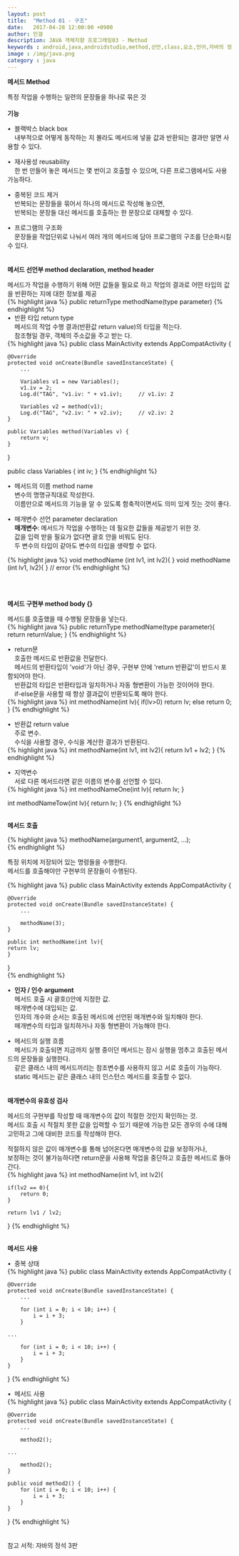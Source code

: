 ```yaml
---
layout: post
title:  "Method 01 - 구조"
date:   2017-04-28 12:00:00 +0900
author: 민갤
description: JAVA 객체지향 프로그래밍03 - Method
keywords : android,java,androidstudio,method,선언,class,요소,언어,자바의 정석,프로그래밍,메모리,JVM,memory,Method
image : /img/java.png
category : java
---
```


<div><strong class="h2">메서드 Method</strong></div><p></p>

<div>특정 작업을 수행하는 일련의 문장들을 하나로 묶은 것</div><br>

<div><strong>기능</strong></div><p></p>
<div>&#149;&nbsp; 블랙박스 black box</div>
<div>&nbsp; &nbsp; 내부적으로 어떻게 동작하는 지 몰라도 메서드에 넣을 값과 반환되는 결과만 알면 사용할 수 있다.</div><p></p>
<div>&#149;&nbsp; 재사용성 reusability</div>
<div>&nbsp; &nbsp; 한 번 만들어 놓은 메서드는 몇 번이고 호출할 수 있으며, 다른 프로그램에서도 사용 가능하다.</div><p></p>
<div>&#149;&nbsp; 중복된 코드 제거</div>
<div>&nbsp; &nbsp; 반복되는 문장들을 묶어서 하나의 메서드로 작성해 놓으면,</div>
<div>&nbsp; &nbsp; 반복되는 문장들 대신 메서드를 호출하는 한 문장으로 대체할 수 있다.</div><p></p>
<div>&#149;&nbsp; 프로그램의 구조화</div>
<div>&nbsp; &nbsp; 문장들을 작업단위로 나눠서 여러 개의 메서드에 담아 프로그램의 구조를 단순화시킬 수 있다.</div>
<br>
<br>

<div><strong>메서드 선언부 method declaration, method header</strong></div><p></p>
<div>메서드가 작업을 수행하기 위해 어떤 값들을 필요로 하고 작업의 결과로 어떤 타입의 값을 반환하는 지에 대한 정보를 제공</div>
{% highlight java %}
public returnType methodName(type parameter)
{% endhighlight %}<br>

<div>&#149;&nbsp; 반환 타입 return type</div>
<div>&nbsp; &nbsp; 메서드의 작업 수행 결과(반환값 return value)의 타입을 적는다.</div>
<div>&nbsp; &nbsp; 참조형일 경우, 객체의 주소값을 주고 받는 다.</div>
{% highlight java %}
public class MainActivity extends AppCompatActivity {

    @Override
    protected void onCreate(Bundle savedInstanceState) {
        ...

        Variables v1 = new Variables();
        v1.iv = 2;
        Log.d("TAG", "v1.iv: " + v1.iv);	 // v1.iv: 2

        Variables v2 = method(v1);
        Log.d("TAG", "v2.iv: " + v2.iv);	 // v2.iv: 2
    }

    public Variables method(Variables v) {
        return v;
    }
}

public class Variables {
    int iv;
}
{% endhighlight %}<p></p>

<div>&#149;&nbsp; 메서드의 이름 method name</div>
<div>&nbsp; &nbsp; 변수의 명명규칙대로 작성한다.</div>
<div>&nbsp; &nbsp; 이름만으로 메서드의 기능을 알 수 있도록 함축적이면서도 의미 있게 짓는 것이 좋다.</div><p></p>

<div>&#149;&nbsp; 매개변수 선언 parameter declaration</div>
<div>&nbsp; &nbsp; <strong class="blue">매개변수</strong>: 메서드가 작업을 수행하는 데 필요한 값들을 제공받기 위한 것.</div>
<div>&nbsp; &nbsp; 값을 입력 받을 필요가 없다면 괄호 안을 비워도 된다.</div>
<div>&nbsp; &nbsp; 두 변수의 타입이 같아도 변수의 타입을 생략할 수 없다.</div> 

{% highlight java %}
void methodName (int lv1, int lv2){ }
void methodName (int lv1, lv2){ }      // error
{% endhighlight %}<p></p>
<br>
<br>

<div><strong>메서드 구현부 method body {}</strong></div> <p></p> 
<div>메서드를 호출했을 때 수행될 문장들을 넣는다.</div>
{% highlight java %}
public returnType methodName(type parameter){
    return returnValue;
}
{% endhighlight %}<p></p>

<div>&#149;&nbsp; return문</div>
<div>&nbsp; &nbsp; 호출한 메서드로 반환값을 전달한다.</div>
<div>&nbsp; &nbsp; 메서드의 반환타입이 'void'가 아닌 경우, 구현부 안에 'return 반환값'이 반드시 포함되어야 한다.</div>
<div>&nbsp; &nbsp; 반환값의 타입은 반환타입과 일치하거나 자동 형변환이 가능한 것이어야 한다.</div>
<div>&nbsp; &nbsp; if-else문을 사용할 때 항상 결과값이 반환되도록 해야 한다.</div>
{% highlight java %}
int methodName(int lv){
	if(lv>0) return lv;
	else return 0;
}
{% endhighlight %}<p></p>

<div>&#149;&nbsp; 반환값 return value</div>
<div>&nbsp; &nbsp; 주로 변수.</div>
<div>&nbsp; &nbsp; 수식을 사용할 경우, 수식을 계산한 결과가 반환된다.</div>
{% highlight java %}
int methodName(int lv1, int lv2){
	return lv1 + lv2;
}
{% endhighlight %}<p></p>

<div>&#149;&nbsp; 지역변수</div>
<div>&nbsp; &nbsp; 서로 다른 메서드라면 같은 이름의 변수를 선언할 수 있다.</div>
{% highlight java %}
int methodNameOne(int lv){
	return lv;
}

int methodNameTow(int lv){
	return lv;
}
{% endhighlight %}
<br>
<br>

<div><strong>메서드 호출</strong></div><p></p>

{% highlight java %}
methodName(argument1, argument2, ...);	
{% endhighlight %}<p></p>
<div>특정 위치에 저장되어 있는 명령들을 수행한다.</div>
<div>메서드를 호출해야만 구현부의 문장들이 수행된다.</div>

{% highlight java %}
public class MainActivity extends AppCompatActivity {

    @Override
    protected void onCreate(Bundle savedInstanceState) {
        ...

        methodName(3);
    }

    public int methodName(int lv){
	return lv;
    }
}			
{% endhighlight %}<p></p>
<div>&#149;&nbsp; <strong class="blue">인자 / 인수 argument</strong></div>
<div>&nbsp; &nbsp; 메서드 호출 시 괄호()안에 지정한 값.</div>
<div>&nbsp; &nbsp; 매개변수에 대입되는 값.</div>
<div>&nbsp; &nbsp; 인자의 개수와 순서는 호출된 메서드에 선언된 매개변수와 일치해야 한다.</div>
<div>&nbsp; &nbsp; 매개변수의 타입과 일치하거나 자동 형변환이 가능해야 한다.</div><p></p>

<div>&#149;&nbsp; 메서드의 실행 흐름</div>
<div>&nbsp; &nbsp; 메서드가 호출되면 지금까지 실행 중이던 메서드는 잠시 실행을 멈추고 호출된 메서드의 문장들을 실행한다.</div>
<div>&nbsp; &nbsp; 같은 클래스 내의 메서드끼리는 참조변수를 사용하지 않고 서로 호출이 가능하다.</div>
<div>&nbsp; &nbsp; static 메서드는 같은 클래스 내의 인스턴스 메서드를 호출할 수 없다.</div>
<br>
<br>

<div><strong>매개변수의 유효성 검사</strong></div><p></p>
<div>메서드의 구현부를 작성할 때 매개변수의 값이 적절한 것인지 확인하는 것.</div>
<div>메서드 호출 시 적절치 못한 값을 입력할 수 있기 때문에 가능한 모든 경우의 수에 대해 고민하고 그에 대비한 코드를 작성해야 한다.</div><p></p>

<div>적절하지 않은 값이 매개변수를 통해 넘어온다면 매개변수의 값을 보정하거나, </div>
<div>보정하는 것이 불가능하다면 return문을 사용해 작업을 중단하고 호출한 메서드로 돌아간다.</div>
{% highlight java %}
int methodName(int lv1, int lv2){
	
	if(lv2 == 0){
		return 0;
	}

	return lv1 / lv2;
}
{% endhighlight %}
<br>
<br>
	 
<div><strong>메서드 사용</strong></div><p></p>
<div>&#149;&nbsp; 중복 상태</div>
{% highlight java %}
public class MainActivity extends AppCompatActivity {

    @Override
    protected void onCreate(Bundle savedInstanceState) {
        ...

        for (int i = 0; i < 10; i++) {
            i = i + 3;
        }

	...

        for (int i = 0; i < 10; i++) {
            i = i + 3;
        }
    }
}
{% endhighlight %}<br>

<div>&#149;&nbsp; 메서드 사용</div>
{% highlight java %}
public class MainActivity extends AppCompatActivity {

    @Override
    protected void onCreate(Bundle savedInstanceState) {
        ...

        method2();

	...

        method2();
    }

    public void method2() {
        for (int i = 0; i < 10; i++) {
            i = i + 3;
        }
    }
}
{% endhighlight %}
<br>
<br>
<br>
참고 서적: 자바의 정석 3판
